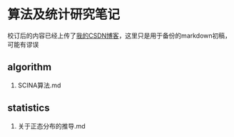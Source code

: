 # 算法及统计研究笔记

校订后的内容已经上传了[我的CSDN博客](https://blog.csdn.net/Fred114)，这里只是用于备份的markdown初稿，可能有谬误

## algorithm

1. SCINA算法.md

## statistics

1. 关于正态分布的推导.md
